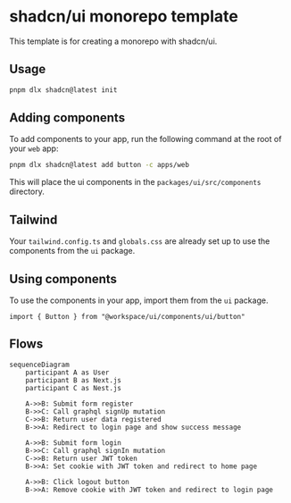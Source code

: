 # shadcn/ui monorepo template

This template is for creating a monorepo with shadcn/ui.

## Usage

```bash
pnpm dlx shadcn@latest init
```

## Adding components

To add components to your app, run the following command at the root of your `web` app:

```bash
pnpm dlx shadcn@latest add button -c apps/web
```

This will place the ui components in the `packages/ui/src/components` directory.

## Tailwind

Your `tailwind.config.ts` and `globals.css` are already set up to use the components from the `ui` package.

## Using components

To use the components in your app, import them from the `ui` package.

```tsx
import { Button } from "@workspace/ui/components/ui/button"
```

## Flows

```mermaid
sequenceDiagram
    participant A as User
    participant B as Next.js
    participant C as Nest.js
    
    A->>B: Submit form register
    B->>C: Call graphql signUp mutation
    C->>B: Return user data registered
    B->>A: Redirect to login page and show success message

    A->>B: Submit form login
    B->>C: Call graphql signIn mutation
    C->>B: Return user JWT token
    B->>A: Set cookie with JWT token and redirect to home page

    A->>B: Click logout button
    B->>A: Remove cookie with JWT token and redirect to login page
```